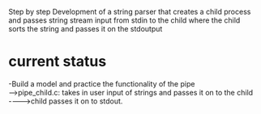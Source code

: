 Step by step Development of a string parser that creates a child process  
and passes string stream input from stdin to the child where the child  
sorts the string and passes it on the stdoutput  

current status  
===============  
-Build a model and practice the functionality of the pipe  
-->pipe_child.c: takes in user input of strings and passes it on to the child  
---->child passes it on to stdout. 

